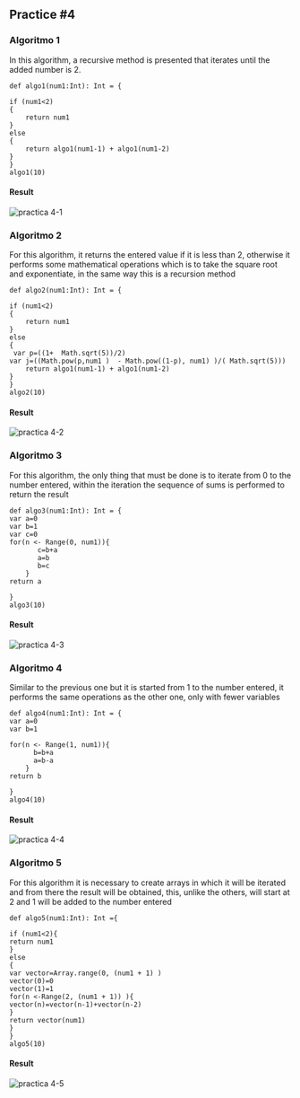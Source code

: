 ## Practice #4

### Algoritmo 1
In this algorithm, a recursive method is presented that iterates until the added number is 2.
``` 
def algo1(num1:Int): Int = {

if (num1<2)
{
    return num1
}
else
{
    return algo1(num1-1) + algo1(num1-2)
}
}
algo1(10)

``` 
#### Result
![practica 4-1](https://user-images.githubusercontent.com/77422159/157471233-74355d2c-3d5c-4c4e-9853-b9285349ca9a.PNG)

### Algoritmo 2
For this algorithm, it returns the entered value if it is less than 2, otherwise it performs some mathematical operations which is to take the square root and exponentiate, in the same way this is a recursion method
``` 
def algo2(num1:Int): Int = {

if (num1<2)
{
    return num1
}
else
{
 var p=((1+  Math.sqrt(5))/2)
var j=((Math.pow(p,num1 )  - Math.pow((1-p), num1) )/( Math.sqrt(5)))
    return algo1(num1-1) + algo1(num1-2)
}
}
algo2(10)

``` 
#### Result
![practica 4-2](https://user-images.githubusercontent.com/77422159/157471264-2c3e2ff1-90c7-411e-a762-011dbcc08726.PNG)

### Algoritmo 3
For this algorithm, the only thing that must be done is to iterate from 0 to the number entered, within the iteration the sequence of sums is performed to return the result
``` 
def algo3(num1:Int): Int = {
var a=0
var b=1
var c=0
for(n <- Range(0, num1)){
       c=b+a
       a=b
       b=c
    }
return a

}
algo3(10)

``` 
#### Result
![practica 4-3](https://user-images.githubusercontent.com/77422159/157471305-fcfa3cbf-f75f-4af0-9307-f4eba0b2ca44.PNG)

### Algoritmo 4
Similar to the previous one but it is started from 1 to the number entered, it performs the same operations as the other one, only with fewer variables
``` 
def algo4(num1:Int): Int = {
var a=0
var b=1

for(n <- Range(1, num1)){
      b=b+a
      a=b-a
    }
return b

}
algo4(10)

```
#### Result
![practica 4-4](https://user-images.githubusercontent.com/77422159/157471367-dfbafa2e-5a91-466f-9591-2db5acf0ba0f.PNG)

### Algoritmo 5
For this algorithm it is necessary to create arrays in which it will be iterated and from there the result will be obtained, this, unlike the others, will start at 2 and 1 will be added to the number entered
``` 
def algo5(num1:Int): Int ={

if (num1<2){
return num1
}
else
{
var vector=Array.range(0, (num1 + 1) )
vector(0)=0
vector(1)=1
for(n <-Range(2, (num1 + 1)) ){
vector(n)=vector(n-1)+vector(n-2)
}
return vector(num1)
}
}
algo5(10)

```
#### Result
![practica 4-5](https://user-images.githubusercontent.com/77422159/157471385-cdc64fdf-7071-40f6-b6e7-3a91844fbb67.PNG)
